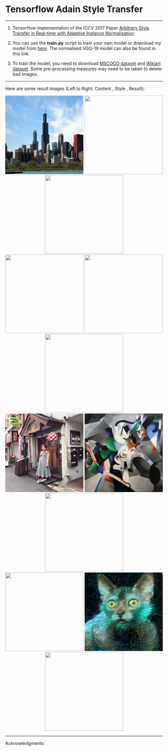 # Tensorflow Adain Style Transfer
------

1. Tensorflow implementation of the ICCV 2017 Paper [Arbitrary Style Transfer in Real-time with Adaptive Instance Normalization](https://arxiv.org/abs/1703.06868)

2. You can use the  <b>train.py</b> script to train your own model or download my model from [here](https://drive.google.com/drive/folders/1YV57U7U8Aiq2QfBEDflmO3dwuWlBMhOe?usp=sharing). The normalised VGG-19 model can also be found in this link.

3. To train the model, you need to download [MSCOCO dataset](http://cocodataset.org/#download) and [Wikiart dataset](https://www.kaggle.com/c/painter-by-numbers). Some pre-processing measures may need to be taken to delete bad images.

------

Here are some result images (Left to Right: Content , Style , Result):

<div align="center">
   <img src="./images/content/chicago.jpg" width=250 height=250>
   <img src="./images/style/escher_sphere.jpg" width=250 height=250>
   <img src="./output/escher_sphere_chicago.jpg" width=250 height=250>
</div>

<div align="center">
   <img src="./images/content/content_1.jpg" width=250 height=250>
   <img src="./images/style/style_1.jpg" width=250 height=250>
   <img src="./output/output_1.jpg" width=250 height=250>
</div>

<div align="center">
   <img src="./images/content/lance.jpg" width=250 height=250>
   <img src="./images/style/udnie.jpg" width=250 height=250>
   <img src="./output/udnie_lance.jpg" width=250 height=250>
</div>


<div align="center">
   <img src="./images/content/stata.jpg" width=250 height=250>
   <img src="./images/style/cat.jpg" width=250 hht=250>
   <img src="./output/cat_stata.jpg" width=250 height=250>
</div>


------
Acknowledgments:
